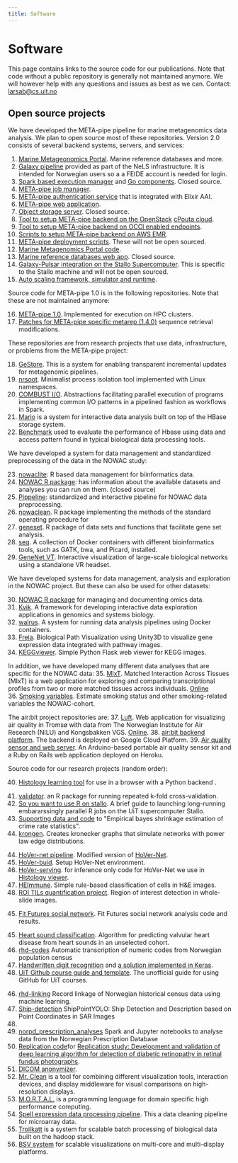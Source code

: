 ```yaml
---
title: Software
---
```


# Software

This page contains links to the source code for our publications. Note that code without a public repository is generally not maintained anymore. We will however help with any questions and issues as best as we can.
Contact: larsab@cs.uit.no

## Open source projects

We have developed the META-pipe pipeline for marine metagenomics data analysis. We plan to open source most of these repositories. Version 2.0 consists of several backend systems, servers, and services:
1. [Marine Metageonomics Portal](https://mmp.sfb.uit.no/). Marine reference databases and more.
2. [Galaxy pipeline](https://galaxy-uit.bioinfo.no/) provided as part of the [](https://nels.bioinfo.no/)NeLS infrastructure. It is intended for Norwegian users so a a FEIDE account is needed for login.
3. [Spark based execution manager](https://gitlab.com/uit-sfb/newpan-tools) and [Go components](https://gitlab.com/uit-sfb/newpango). Closed source.
4. [META-pipe job manager](https://gitlab.com/uit-sfb/jobmanager).
5. [META-pipe authentication service](https://gitlab.com/uit-sfb/AuthService2) that is integrated with Elixir AAI.
6. [META-pipe web application](https://gitlab.com/uit-sfb/newpan-frontend).
7. [Object storage server](https://gitlab.com/uit-sfb/newpango). Closed source.
8. [Tool to setup META-pipe backend on the OpenStack](https://gitlab.com/uit-sfb/METApipe-cPouta-cloud-setup) [cPouta cloud](http://pouta.csc.fi).			
9. [Tool to setup META-pipe backend on OCCI enabled endpoints](https://github.com/cduongt/mmg-cluster-setup-CESNET).			
10. [Scripts to setup META-pipe backend on AWS EMR](https://gitlab.com/uit-sfb/metapipe-on-aws).
11. [META-pipe deployment scripts](https://gitlab.com/uit-sfb/metapipe-deploy). These will not be open sourced.
12. [Marine Metagenomics Portal code](https://gitlab.com/uit-sfb/MarineMetagenomicPortal).
13. [Marine reference databases web app](https://gitlab.com/uit-sfb/mar-frontend). Closed source.
14. [Galaxy-Pulsar integration on the Stallo Supercomputer](https://gitlab.com/uit-sfb/METApipe-cPouta-cloud-setup). This is specific to the Stallo machine and will not be open sourced.
15. [Auto scaling framework, simulator and runtime](https://github.com/TTeige/uit-go).

Source code for META-pipe 1.0 is in the following repositories. Note that these are not maintained anymore:

16. [META-pipe 1.0](https://github.com/emrobe/META-pipe). Implemented for execution on HPC clusters.
17. [Patches for META-pipe specific metarep (1.4.0)](https://github.com/elixir-marine/metarep) sequence retrieval modifications.

These repositories are from research projects that use data, infrastructure, or problems from the META-pipe project:

18. [GeStore](https://github.com/EdvardPedersen/GeStore). This is a system for enabling transparent incremental updates for metagenomic pipelines.
19. [nrsoot](https://github.com/uit-no/nsroot). Minimalist process isolation tool implemented with Linux namespaces.
20. [COMBUST I/O](https://github.com/jarlebass/combustio). Abstractions facilitating parallel execution of programs implementing common I/O patterns in a pipelined fashion as workflows in Spark.
21. [Mario](https://www.cs.uit.no/hdl/code/mario/mario.zip) is a system for interactive data analysis built on top of the HBase storage system.
22. [Benchmark](https://www.cs.uit.no/hdl/code/mario/hbase-evaluation.zip) used to evaluate the performance of Hbase using data and access pattern found in typical biological data processing tools. 

We have developed a system for data management and standardized preprocessing of the data in the NOWAC study:

23. [nowaclite](https://ice-git.cs.uit.no/nowac/nowac): R based data management for biinformatics data.
24. [NOWAC R package](https://ice-git.cs.uit.no/nowac/nowac): has information about the available datasets and analyses you can run on them. (closed source)
25. [Pippeline](https://ice-git.cs.uit.no/nowac/pippeline): standardized  and interactive pipeline for NOWAC data preprocessing.
26. [nowaclean](https://github.com/3inar/nowaclean). R package implementing the methods of the standard operating procedure for 
27. [geneset](https://github.com/3inar/geneset). R package of data sets and functions that facilitate gene set analysis.
28. [seq](https://github.com/fjukstad/seq). A collection of Docker containers with different	bioinformatics tools, such as GATK, bwa, and Picard, installed.
29. [GeneNet VT](https://github.com/kolibrid/GeneNet-VR). Interactive visualization of large-scale biological networks using a standalone VR headset.

We have developed systems for data management, analysis and exploration in the NOWAC project. But these can also be used for other datasets:

30. [NOWAC R package](https://github.com/uit-bdps/nowaclite) for managing and documenting omics data.
31. [Kvik](https://github.com/fjukstad/kvik). A framework for developing interactive data exploration applications in genomics and systems biology.
32. [walrus](https://github.com/fjukstad/walrus). A system for running data analysis pipelines using Docker containers.
33. [Freia](https://github.com/Knudah/Freia). Biological Path Visualization using Unity3D to visualize gene expression data integrated with pathway images.
34. [KEGGviewer](https://github.com/Knudah/Keggviewer). Simple Python Flask web viewer for KEGG images.


In addition, we have developed many different data analyses that are specific for the NOWAC data:
35. [MIxT](https://github.com/fjukstad/mixt). Matched Interaction Across Tissues (MIxT) is a web application for exploring and comparing transcriptional profiles from two or more matched tissues across individuals. [Online](http://mixt-blood-tumor.bci.mcgill.ca)					
36. [Smoking variables](https://github.com/uit-bdps/smoking-variables). Estimate smoking status and other smoking-related variables the NOWAC-cohort.

The air:bit project repositories are:
37. [Luft](https://github.com/fjukstad/luft). Web application for visualizing air quality in Tromsø with	data from The Norwegian Institute for Air Research (NILU) and Kongsbakken VGS. [Online](http://luft.cs.uit.no). 
38. [air:bit backend platform](https://github.com/ninaangelvik/luft). The backend is deployed on Google Cloud Platform.
39. [Air quality sensor and web server](https://github.com/ninaangelvik/luftprosjekttromso). An Arduino-based portable air quality sensor kit and a Ruby on Rails web application deployed on Heroku.
					
Source code for our research projects (random order):			
<!-- Morten -->
40. [Histology learning tool](https://github.com/Gronnesby/Histology) for use in a browser with a Python backend .
<!-- Einar -->
41. [validator](https://github.com/3inar/validator). an R package for running repeated k-fold cross-validation.
42. [So you want to use R on stallo](https://github.com/3inar/stallo_r). A brief guide to launching long-running embararssingly parallel R jobs on the UiT supercomputer Stallo.
43. [Supporting data and code](https://github.com/3inar/crime_rates) to "Empirical bayes shrinkage estimation of crime rate statistics".
44. [krongen](https://github.com/3inar/krongen). Creates kronecker graphs that simulate networks with power law edge distributions.
<!-- Nikita -->
44.  [HoVer-net pipeline](https://github.com/SFI-Visual-Intelligence/hovernet-pipeline). Modified version of [HoVer-Net](https://github.com/vqdang/hover_net).
45.  [HoVer-buid](https://github.com/uit-hdl/hover_build). Setup HoVer-Net environment.
46.  [HoVer-serving](https://github.com/uit-hdl/hover_serving). for inference only code for HoVer-Net we use in [Histology viewer](https://github.com/uit-hdl/histology).
47.  [HEImmune](https://github.com/uit-hdl/HEImmune). Simple rule-based classification of cells in H&E images.
48.  [ROI TILs quantification project](https://github.com/uit-hdl/roi-quant). Region of interest detection in whole-slide images.
<!-- Rafael -->
45. [Fit Futures social network](https://github.com/uit-hdl/mimisbrunnr). Fit Futures social network analysis code and results.
<!-- Other projects -->
45. [Heart sound classification](https://github.com/uit-hdl/heart-sound-classification). Algorithm for predicting valvular heart disease from heart sounds in an unselected cohort.
47. [rhd-codes](https://github.com/uit-hdl/rhd-codes) Automatic transcription of numeric codes from Norwegian population census 
48. [Handwritten digit recognition](https://github.com/TTeige/rhd) and [a solution implemented in Keras](https://github.com/johanravn/handwritten-number-classification).
49. [UiT Github course guide and template](https://github.com/uit-no/github-course-guide). The unofficial guide for using GitHub for UiT courses.
<!-- Theses -->
46. [rhd-linking](https://github.com/uit-hdl/rhd-linking) Record linkage of Norwegian historical census data using machine learning.
47. [Ship-detection](https://github.com/matill/Ship-detection) ShipPointYOLO: Ship Detection and Description based on Point Coordinates in SAR Images
48. 
49. [norpd_prescription_analyses](https://github.com/uit-hdl/norpd_prescription_analyses) Spark and Jupyter notebooks to analyse data from the Norwegian Prescription Database 
50. [Replication code](https://github.com/mikevoets/jama16-retina-replication)for [Replication study: Development and validation of deep learning algorithm for detection of diabetic retinopathy in retinal fundus photographs](https://arxiv.org/abs/1803.04337).
51. [DICOM anonymizer](https://github.com/mikevoets/dicom_anonymizer).
52. [Mr. Clean](https://github.com/UniversityofTromso/mrclean) is a tool for combining different visualization tools, interaction devices, and display middleware for visual comparisons on high-resolution displays.
53. [M.O.R.T.A.L.](http://sourceforge.net/projects/mortal/) is a  programming language for domain  specific high performance computing.
54. [Spell expression data processing pipeline](http://gtrac-spell-tools.princeton.edu/trac/wiki). This a data cleaning pipeline for microarray data.
55. [Troilkatt](https://github.com/larsab/troilkatt) is a system for scalable batch processing of biological data built on the hadoop stack.
56. [BSV system](http://www.cs.uit.no/~larsab/bsv/) for scalable visualizations on multi-core and multi-display platforms. 
<!-- Note! New projects are added to the top of the list. -->
